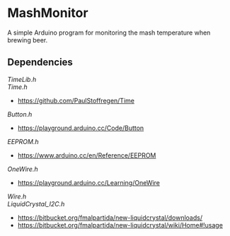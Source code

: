 # MashMonitor
A simple Arduino program for monitoring the mash temperature when brewing beer.

## Dependencies
*TimeLib.h*  
*Time.h*
- https://github.com/PaulStoffregen/Time

*Button.h*
- https://playground.arduino.cc/Code/Button

*EEPROM.h*
- https://www.arduino.cc/en/Reference/EEPROM

*OneWire.h*
- https://playground.arduino.cc/Learning/OneWire

*Wire.h*  
*LiquidCrystal_I2C.h*
- https://bitbucket.org/fmalpartida/new-liquidcrystal/downloads/
- https://bitbucket.org/fmalpartida/new-liquidcrystal/wiki/Home#!usage
